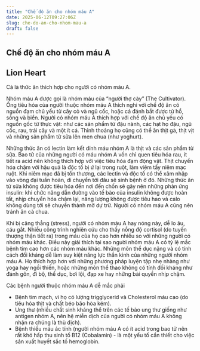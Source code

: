 ```yaml
---
title: "Chế độ ăn cho nhóm máu A"
date: 2025-06-12T09:27:06Z
slug: che-do-an-cho-nhom-mau-a
draft: false
---
```


## Chế độ ăn cho nhóm máu A

## Lion Heart

Cá là thức ăn thích hợp cho người có nhóm máu A.

Nhóm máu A được gọi là nhóm máu của  “người thợ cày” (The Cultivator). Ống tiêu hóa của người thuộc nhóm máu A  thích nghi với chế độ ăn có nguồn đạm chủ yếu từ cây cỏ và ngũ cốc,  hoặc cá đánh bắt được từ hồ, sông và biển.
Người có nhóm máu A thích hợp với chế độ ăn chủ yếu có nguồn gốc từ  thực vật: như các sản phẩm từ đậu nành, các hạt họ đậu, ngũ cốc, rau,  trái cây và một ít cá. Thỉnh thoảng họ cũng có thể ăn thịt gà, thịt vịt  và những sản phẩm từ sữa lên men chua (như yoghurt).

Những thức ăn có lectin làm kết dính máu nhóm A là thịt và các sản  phẩm từ sữa. Bao tử của những người có máu nhóm A vốn chỉ quen tiêu hóa  rau, ít tiết ra acid nên không thích hợp với việc tiêu hóa đạm động vật.  Thịt chuyển hóa chậm với hậu quả là độc tố bị ứ lại trong ruột, làm  viêm tấy niêm mạc ruột. Khi niêm mạc đã bị tổn thương, các lectin và độc  tố có thể xâm nhập vào vòng đại tuần hoàn, di chuyển tới đâu sẽ sinh  bệnh ở đó. Những thức ăn từ sữa không được tiêu hóa đến nơi đến chốn sẽ  gây nên những phản ứng insulin: khi chức năng dẫn đường vào tế bào của  insulin không được hoàn tất, nhịp chuyển hóa chậm lại, năng lượng không  được tiêu hao và calo không dùng tới sẽ chuyển thành mỡ dự trữ. Người có  nhóm máu A cũng nên tránh ăn cà chua.

Khi bị căng thẳng (stress), người có nhóm máu A hay nóng nảy, dễ lo  âu, cáu gắt. Nhiều công trình nghiên cứu cho thấy nồng độ cortisol (do  tuyến thượng thận tiết ra) trong máu của họ cao hơn nhiều so với những  người có nhóm máu khác. Điều này giải thích tại sao người nhóm máu A có  tỷ lệ mắc bệnh tim cao hơn các nhóm máu khác. Những môn thể dục nặng và  có tính cách đối kháng dễ làm suy kiệt năng lực thần kinh của những  người nhóm máu A. Họ thích hợp hơn với những phương pháp luyện tập nhẹ  nhàng như yoga hay ngồi thiền, hoặc những môn thể thao không có tính đối  kháng như đánh gôn, đi bộ, thể dục, bơi lội, đạp xe hay những bài quyền  nhịp chậm.

Các bệnh người thuộc nhóm máu A dễ mắc phải

- Bệnh tim mạch, vì họ có lượng trigglycerid và Cholesterol máu cao (do tiêu hóa thịt và chất béo bão hòa kém).
- Ung thư (nhiều chất sinh kháng thể trên các tế bào ung thư giống  như antigen nhóm A, nên hệ miễn dịch của người có nhóm máu A không nhận  ra chúng là thù địch).
- Bệnh thiếu máu ác tính (người nhóm máu A có ít acid trong bao tử  nên rất khó hấp thu sinh tố B12 (Cobalamin) - là một yếu tố cần thiết  cho việc sản xuất huyết sắc tố hemoglobin.